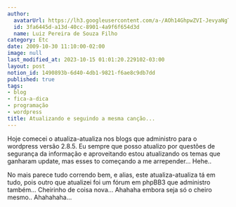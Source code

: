 ```yaml
---
author:
  avatarUrl: https://lh3.googleusercontent.com/a-/AOh14GhpwZVI-JevyaNgTdlrOT6YN20cI6V9Kxtq38Ij8AQ=s100
  id: 3fa6445d-a13d-40cc-8901-4a9f6f654d3d
  name: Luiz Pereira de Souza Filho
category: Etc
date: 2009-10-30 11:10:00-02:00
image: null
last_modified_at: 2023-10-15 01:01:20.229102-03:00
layout: post
notion_id: 1490893b-6d40-4db1-9821-f6ae8c9db7dd
published: true
tags:
- blog
- fica-a-dica
- programação
- wordpress
title: Atualizando e seguindo a mesma canção...
---
```


Hoje comecei o atualiza-atualiza nos blogs que administro para o wordpress versão 2.8.5. Eu sempre que posso atualizo por questões de segurança da informação e aproveitando estou atualizando os temas que ganharam update, mas esses to começando a me arrepender... Hehe..

No mais parece tudo correndo bem, e alias, este atualiza-atualiza tá em tudo, pois outro que atualizei foi um fórum em phpBB3 que administro também... Cheirinho de coisa nova... Ahahaha embora seja só o cheiro mesmo.. Ahahahaha...
